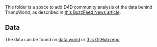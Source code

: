 This folder is a space to add D4D community analysis of the data behind TrumpWorld, as described in [this BuzzFeed News article](https://www.buzzfeed.com/johntemplon/help-us-map-trumpworld).

## Data
The data can be found on [data.world](https://data.world/sya/trumpworld) or [this GitHub repo](https://github.com/BuzzFeedNews/trumpworld)
